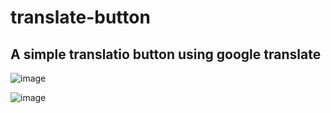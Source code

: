 # translate-button
## A simple translatio button using google translate
![image](https://user-images.githubusercontent.com/63454940/128017660-180076f0-6989-40e6-96ad-b177b5b49ffc.png)

![image](https://user-images.githubusercontent.com/63454940/128017703-19588035-80b7-4add-8ee1-72286b94fdf9.png)
